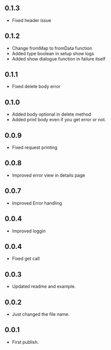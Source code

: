 ## 0.1.3

- Fixed header issue

## 0.1.2

- Change fromMap to fromData function
- Added type boolean in setup show logs
- Added show dialogue function in failure itself

## 0.1.1

- Fixed delete body error

## 0.1.0

- Added body optional in delete method
- Added print body even if you get error or not.

## 0.0.9

- Fixed request printing

## 0.0.8

- Improved error view in details page

## 0.0.7

- Improved Error handling

## 0.0.4

- Improved loggin

## 0.0.4

- Fixed get call

## 0.0.3

- Updated readme and example.

## 0.0.2

- Just changed the file name.

## 0.0.1

- First publish.
